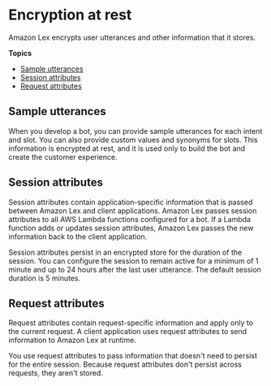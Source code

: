 # Encryption at rest<a name="encryption-at-rest"></a>

Amazon Lex encrypts user utterances and other information that it stores\. 

**Topics**
+ [Sample utterances](#at-rest-sample)
+ [Session attributes](#at-rest-session)
+ [Request attributes](#at-rest-request)

## Sample utterances<a name="at-rest-sample"></a>

When you develop a bot, you can provide sample utterances for each intent and slot\. You can also provide custom values and synonyms for slots\. This information is encrypted at rest, and it is used only to build the bot and create the customer experience\.

## Session attributes<a name="at-rest-session"></a>

Session attributes contain application\-specific information that is passed between Amazon Lex and client applications\. Amazon Lex passes session attributes to all AWS Lambda functions configured for a bot\. If a Lambda function adds or updates session attributes, Amazon Lex passes the new information back to the client application\.

Session attributes persist in an encrypted store for the duration of the session\. You can configure the session to remain active for a minimum of 1 minute and up to 24 hours after the last user utterance\. The default session duration is 5 minutes\.

## Request attributes<a name="at-rest-request"></a>

Request attributes contain request\-specific information and apply only to the current request\. A client application uses request attributes to send information to Amazon Lex at runtime\.

You use request attributes to pass information that doesn't need to persist for the entire session\. Because request attributes don't persist across requests, they aren't stored\.